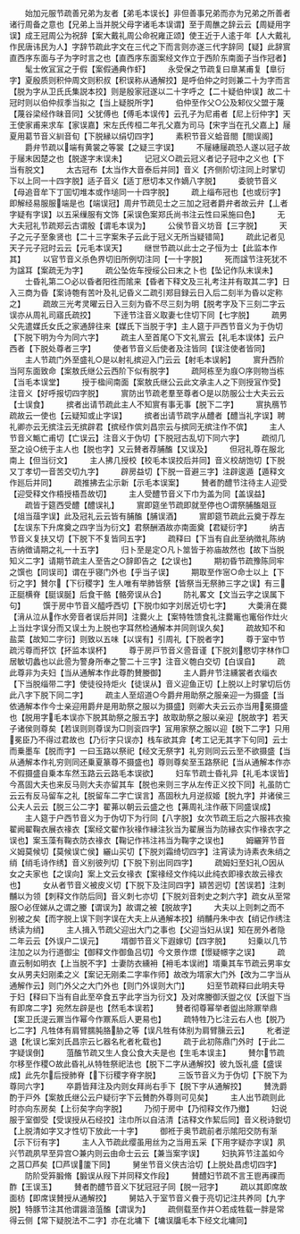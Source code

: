 <!-- { "loadSidebar": true } -->
　　始加元服节疏善兄弟为友者【弟毛本误长】非但善事兄弟而亦为兄弟之所善者诸行周备之意也【兄弟上当并脱父母字诸毛本误谓】至于周醮之辞云云【周疑用字误】成王冠周公为祝辞【案大戴礼周公命祝雍正颂】使王近于人逺于年【人大戴礼作民唐讳民为人】字辞节疏此字文在三代之下而言则亦遂三代字辞同【疑】此辞賔直西序东面与子为字时言之也【直西序东面案经文作立于西阶东南面子当作冠者】
　　髦士攸冝冝之于假【案假通典作虾】
　　永受保之节疏复曰臯某甫复【臯衍字】夏殷质则积仲周文则积叔【积误称从通解挍】是呼伯仲之时则兼二十为字而言【脱为字从卫氏氏集説本挍】则是殷家冠遂以二十字呼之【二十疑伯仲误】故二十冠时则以伯仲叔季当拟之【当上疑脱所字】
　　伯仲至作父○公及邾仪父盟于蔑【蔑谷梁经作昧音同】父犹傅也【傅毛本误传】云孔子为尼甫者【尼上衍仲字】天王使家甫来求车【家误嘉】宋左氏传桓二年孔父嘉为司马【宋字当在孔父嘉上】屦夏用葛节音义紃音旬【下脱縁以绢切四字】
　　素积节音义蛤音閤【閤误阁】
　　爵弁节疏以端有黄裳之等裳【之疑三字误】
　　不屦繐屦疏恐人遂以冠子故于屦末因楚之也【脱遂字末误未】
　　记冠义○疏云冠义者记子冠中之义也【下当有脱文】
　　太古冠布【太当作大音泰后并同】音义【齐侧阶切注同上时掌切下以上同一十四字脱】适子音义【适丁厯切本又作嫡八字脱】
　　委貌节音义【母追音牟下丁囬切堆本或作塠同一十四字脱】
　　疏上缁布冠也【也或衍字】即解经易服服端是也【端误冠】周弁节疏见士之三加之冠者爵弁者故云弁【丄者字疑有字误】以五采缫服有文饰【采误色案郑氏尚书注云性曰采施曰色】
　　无大夫冠礼节疏郑云古谓殷【谓毛本误为】
　　公侯节音义坊音【三字脱】
　　天子之元子至象贤也【二十三字案朱子云此于冠义无所当疑错简】
　　疏此记者见天子元子冠时云云【元毛本误天】
　　继世节疏以此士之子恒为士【此监本作其】
　　以官节音义杀色界切旧所例切注同【一十字脱】
　　死而諡节注死犹不为諡耳【案疏无为字】
　　疏公坠佐车授绥公曰末之卜也【坠记作队末误未】
　　士昏礼第二○必以昏者阳徃而隂来【昏者下释文及三礼考注并有取其二字】日入三商为昏【案诗匏有苦叶及礼记昏义二疏引郑目録云日入后二刻半为昏以定称之】
　　疏故三光考灵曜云日入三刻为昏不尽三刻为明【脱考字及下三刻二字云误亦从周礼司寤氏疏挍】
　　下逹节注音义取妻七住切下同【七字脱】
　　疏男父先遣媒氏女氏之家通辞往来【媒氏下当脱于字】主人筵于戸西节音义为于伪切【下脱下明为今为同六字】
　　疏主人至首尾○下文礼賔云【礼毛本误体】云户西者【下脱处尊者三字】
　　使者节音义后使者及注皆同【误注使者皆同】
　　主人节疏门外至盛礼○是以射礼摈迎入门云云【射毛本误躬】
　　賔升西阶当阿东面致命【案敖氏继公云西阶下似有脱字】
　　疏阿栋至为庪○序则物当栋【当毛本误堂】
　　授于楹间南面【案敖氏继公云此文承主人之下则授冝作受】注音义【好呼报切四字脱】
　　賔防出节疏老羣至尊者○是以防服公士大夫云云【士误食】
　　摈者出请节疏此主人不知賔有事无事【脱下二字】
　　賔执鴈节疏故云一使也【云疑知或止字误】
　　摈者出请节疏字从醴者【醴当礼字误】聘礼卿亦云无摈注云无摈辟君【摈经作傧刘昌宗云与摈同无摈注作不傧】
　　主人节音义甒亡甫切【亡误云】注音义于伪切【下脱冠古乱切下同六字】
　　疏彻几至之设○统于主人也【脱也字】又云賛者荐脯醢【又误及】
　　但冠礼尊在服北南上【但当衍文】
　　主人拂几授校【校毛本误挍后并同】音义校胡饱切【下脱又丁孝切一音苦交切九字】
　　辟房益切【下脱一音避三字】注辟逡遁【遁释文作廵后并同】
　　疏推拂去尘示新【示毛本误案】
　　賛者酌醴节注待主人迎受【迎受释文作梧授梧吾故切】
　　主人受醴节音义下巾为盖为同【盖误益】
　　疏皆于筵西受醴【醴误礼】
　　賔即筵坐节疏即就至停也○谓祭脯醢爼豆【俎当葅字误】此及冠礼云云皆有脯醢【脯误酒】
　　賔即筵节疏此云奠于荐左【左误东下升席奠之四字当为衍文】君祭酬酒故亦南面奠【君疑衍字】
　　纳吉节音义复扶又切【下脱下不复皆同五字】
　　疏释曰【下当有自此至纳徴礼陈纳吉纳徴请期之礼一十五字】
　　归卜至是定○凡卜筮皆于祢庙故然也【故下当脱知义二字】请期节疏主人至告之○辞即告之【之误也】
　　期初昏节疏豫陈同牢之馔也【同误司】谓在乎寝门外也【乎当子误】
　　期取至作宻○命士以上【下衍之字】賛尔【下衍稷字】生人唯有举肺皆祭【皆祭当无祭肺三字之误】有三正脡横脊【脡误脠】后食干骼【骼旁误从合】
　　防礼畧文【文当云字之误属下句】
　　馔于房中节音义醯呼西切【下脱巾如字刘居近切七字】
　　大羮湇在爨【湇从泣从作水旁音者误后并同】注爨火上【案特牲馈食礼注爨竃也竃俗作灶火上当灶字误分而又误土为上脱也字耳然检通解本并同则误久矣】
　　疏故知不和盐菜【故知二字衍】则致以五味【以误有】引周礼【下脱者字】
　　尊于室中节疏污尊而抔饮【抔监本误杯】
　　尊于房戸节音义巹音谨【下脱刘愍切字林作□居敏切蠡也以此巹为警身所奉之警二十三字】注音义匏白交切【白误自】
　　疏此尊非为夫妇【当从通解本作此尊酌賛媵御】
　　主人爵弁节注纁裳者衣缁衣【下当脱缁带二字】使徒役持炬火【徒误从】音义迎鱼正切【上脱以上时掌切后仿此八字下脱下同二字】
　　疏主人至炤道○今爵弁用助祭之服亲迎一为摄盛【当依通解本作今士亲迎用爵弁是用助祭之服以为摄盛】则卿大夫云云亦当用冕摄盛也【脱用字毛本误亦下脱其助祭之服五字】故取助祭之服以亲迎【脱故字】若天子诸侯则尊矣【若误则则尊误为□则衮四字】冝用家祭之服以迎【脱下二字】只用冕臣乃不得过君故也【乃衍字只误亦】栈车欲其弇【考工记无其字下句同】云士而乗墨车【脱而字】一曰玉路以祭祀【经文无祭字】礼穷则同云云至不欲摄盛【当从通解本作礼穷则同还乗夏篆尊不摄盛也】尊则尊矣至玉路祭祀【当从通解本作亦不假摄盛自乗本车然玉路云云路毛本误欲】
　　妇车节疏士昏礼异【礼毛本误皆】今髙固大夫也来反马则大夫亦留其车【脱也来则三字从左传正义挍下同】礼虽防亡云云有反马留车之礼【脱留车二字亡误言】髙固秋九月逆叔姬【脱九字】并诸侯三公夫人云云【脱三公二字】翟茀以朝云云盛之也【茀周礼注作蔽下同盛误成】
　　主人筵于户西节音义为于伪切下为行同【八字脱】女次节疏王后之六服祎衣揄翟阙翟鞠衣展衣禒衣【案经文翟作狄禒作縁注狄当为翟展当为防縁衣实作禒衣字之误也】案玉藻有鞠衣防衣禒衣【鞠记作祎注祎当为鞠字之误也】
　　姆纚笄节音义姆莫候切【莫候误亡侯】纚山买切【下脱刘霜绮切四字】注宵读为诗素衣朱绡之绡【绡毛诗作绣】音义别彼列切【下脱下别出同四字】
　　疏姆妇至妇礼○因从女之夫家也【之误向】案上文云女禒衣【案禒经文作纯以此纯衣即禒衣故云禒衣也】
　　女从者节音义被皮义切【下脱下及注同四字】顈苦迥切【苦误若】注刺黼以为领【刺释文作防后同】音义刺七亦切【下脱刘音刺史之刺六字】疏女从至常服○必侄娣从之谓之媵【谓误为】故谓之被【脱故字】
　　大夫以上则刺之而不别被之矣【而字脱上误下则字误在大夫上从通解本挍】绡黼丹朱中衣【绡记作绣注绣读为绡】
　　主人揖入节疏父迎出大门之事也【父迎当妇从误】知在房外者隐二年云云【外误户二误元】
　　壻御节音义下遐嫁切【四字脱】
　　妇乗以几节注加之以为行道御尘【御释文作御鱼吕切】今文景作燝【憬疑幜字之误】
　　疏直云制如明衣【上当脱不字】士妻防衣纁衻【衻毛本误祔】壻乗其车节疏云男率女女从男夫妇刚柔之义【案记无刚柔二字率作师】故改为壻家大门外【改为二字当从通解作云】则门外父之大门外也【则门外误则大门】
　　妇至节疏释曰此明夫导于妇【释曰下当有自此至卒食五字此字当为衍文】及对席媵御沃盥之仪【沃盥下当有即席二字】宛然左辟是也【然毛本误若】
　　賛者彻尊幂举者盥出除鼏举鼎【案卫氏湜云鼏当作幂今作鼏系后人更易也】
　　疏特牲乃匕注云右人也【脱乃匕二字】凡牲体有肩臂臑肫胳胁之等【误凡牲有体别为肩臂臐云云】
　　朼者逆退【朼误匕案刘氏昌宗云匕器名朼者朼载也】
　　疏于此初陈鼎门外时【于此二字疑误倒】
　　菹醢节疏又生人食公食大夫是也【生毛本误主】
　　賛尔节疏尔移至作稷○故此昏礼从特牲祭祀法也【脱下二字从通解挍】彼九饭礼盛【盛误成】此先尔后授肺脊【下衍稷字脊字脱】
　　三饭节音义为于伪切【下脱下为尊同六字】
　　卒爵皆拜注及内则女拜尚右手下【脱下字从通解挍】
　　賛洗爵酌于戸外【案敖氏继公云户疑衍字下云賛酌外尊则可见矣】
　　主人出节疏则此时亦向东房矣【上衍矣字向字脱】
　　乃彻于房中【乃彻释文作乃撤】
　　妇说服于室御受【受误授从石经挍】注巾所以自洁清【洁释文作絜后同】音义税诗鋭切【上脱清如字又才性切下放此一十字】
　　御袵于奥节疏前者示隂阳交防有渐【示下衍有字】
　　主人入节疏此缨虽用丝为之当用五采【下用字疑亦字误】夙兴节疏夙早至异宫○兼内则云由命士云云【兼当案字误】
　　妇执笲节注盖如今之莒□芦矣【□芦误籚下同】
　　舅坐节音义侠古洽切【上脱处昌虑切四字】
　　防阶受笲腶脩【腶误从叚下并同释文作段】
　　賛醴妇节疏不言王鬯再祼而酢【王误玉】
　　賛者酌醴节音义下犹冠冠子同【脱一冠字】
　　疏以其即席故面枋【即席误賛授从通解挍】
　　舅姑入于室节音义飬于亮切记注共养同【九字脱】特豚节注其他谓醤湆菹醢【谓误为】
　　疏侧载至作并○若成牲载一胖是常得云侧【常下疑脱法不二字】亦在北墉下【墉误牖毛本下经文北墉同】
